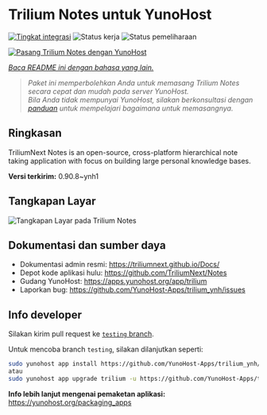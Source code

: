 <!--
N.B.: README ini dibuat secara otomatis oleh <https://github.com/YunoHost/apps/tree/master/tools/readme_generator>
Ini TIDAK boleh diedit dengan tangan.
-->

# Trilium Notes untuk YunoHost

[![Tingkat integrasi](https://apps.yunohost.org/badge/integration/trilium)](https://ci-apps.yunohost.org/ci/apps/trilium/)
![Status kerja](https://apps.yunohost.org/badge/state/trilium)
![Status pemeliharaan](https://apps.yunohost.org/badge/maintained/trilium)

[![Pasang Trilium Notes dengan YunoHost](https://install-app.yunohost.org/install-with-yunohost.svg)](https://install-app.yunohost.org/?app=trilium)

*[Baca README ini dengan bahasa yang lain.](./ALL_README.md)*

> *Paket ini memperbolehkan Anda untuk memasang Trilium Notes secara cepat dan mudah pada server YunoHost.*  
> *Bila Anda tidak mempunyai YunoHost, silakan berkonsultasi dengan [panduan](https://yunohost.org/install) untuk mempelajari bagaimana untuk memasangnya.*

## Ringkasan

TriliumNext Notes is an open-source, cross-platform hierarchical note taking application with focus on building large personal knowledge bases.

**Versi terkirim:** 0.90.8~ynh1

## Tangkapan Layar

![Tangkapan Layar pada Trilium Notes](./doc/screenshots/screenshot.png)

## Dokumentasi dan sumber daya

- Dokumentasi admin resmi: <https://triliumnext.github.io/Docs/>
- Depot kode aplikasi hulu: <https://github.com/TriliumNext/Notes>
- Gudang YunoHost: <https://apps.yunohost.org/app/trilium>
- Laporkan bug: <https://github.com/YunoHost-Apps/trilium_ynh/issues>

## Info developer

Silakan kirim pull request ke [`testing` branch](https://github.com/YunoHost-Apps/trilium_ynh/tree/testing).

Untuk mencoba branch `testing`, silakan dilanjutkan seperti:

```bash
sudo yunohost app install https://github.com/YunoHost-Apps/trilium_ynh/tree/testing --debug
atau
sudo yunohost app upgrade trilium -u https://github.com/YunoHost-Apps/trilium_ynh/tree/testing --debug
```

**Info lebih lanjut mengenai pemaketan aplikasi:** <https://yunohost.org/packaging_apps>

